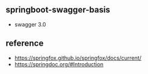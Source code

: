 
## springboot-swagger-basis
* swagger 3.0

## reference
* https://springfox.github.io/springfox/docs/current/
* https://springdoc.org/#Introduction